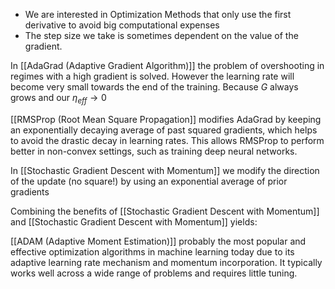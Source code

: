 - We are interested in Optimization Methods that only use the first derivative to avoid big computational expenses
- The step size we take is sometimes dependent on the value of the gradient. 

In [[AdaGrad (Adaptive Gradient Algorithm)]] the problem of overshooting in regimes with a high gradient is solved. However the learning rate will become very small towards the end of the training. Because $G$ always grows and our $\eta_{eff}\to 0$

[[RMSProp (Root Mean Square Propagation]] modifies AdaGrad by keeping an exponentially decaying average of past squared gradients, which helps to avoid the drastic decay in learning rates. This allows RMSProp to perform better in non-convex settings, such as training deep neural networks.

In [[Stochastic Gradient Descent with Momentum]] we modify the direction of the update (no square!) by using an exponential average of prior gradients

Combining the benefits of [[Stochastic Gradient Descent with Momentum]] and [[Stochastic Gradient Descent with Momentum]] yields: 

[[ADAM (Adaptive Moment Estimation)]] probably the most popular and effective optimization algorithms in machine learning today due to its adaptive learning rate mechanism and momentum incorporation. It typically works well across a wide range of problems and requires little tuning.
